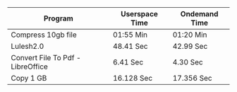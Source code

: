 |Program             |Userspace Time| Ondemand Time|
|--------------------|--------------|--------------|
|Compress 10gb file|01:55 Min|01:20 Min            |
|Lulesh2.0|48.41 Sec|42.99 Sec                     |
|Convert File To Pdf - LibreOffice|6.41 Sec |4.30 Sec|
|Copy 1 GB|16.128 Sec|17.356 Sec|
